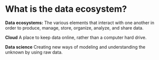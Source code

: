<h1>What is the data ecosystem?</h1>
<p><b>Data ecosystems:</b> The various elements that interact with one another in order to produce, manage, store, organize, analyze, and share data.</p>

<p><b>Cloud</b> A place to keep data online, rather than a computer hard drive.</p>

<p><b>Data science</b> Creating new ways of modeling and understanding the unknown by using raw data.</p>
